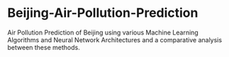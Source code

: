 # Beijing-Air-Pollution-Prediction
Air Pollution Prediction of Beijing using various Machine Learning Algorithms and Neural Network Architectures and a comparative analysis between these methods.
